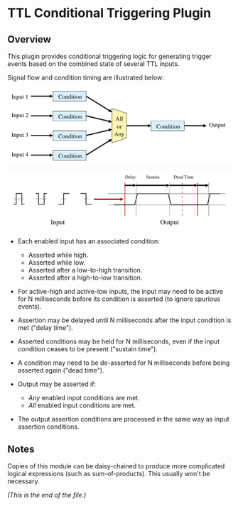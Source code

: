 # TTL Conditional Triggering Plugin

## Overview

This plugin provides conditional triggering logic for generating trigger
events based on the combined state of several TTL inputs.

Signal flow and condition timing are illustrated below:

![Signal Flow](./Auxiliary/signal-flow.png)

![Condition Timing](./Auxiliary/signal-timing.png)

* Each enabled input has an associated condition:

  * Asserted while high.
  * Asserted while low.
  * Asserted after a low-to-high transition.
  * Asserted after a high-to-low transition.

* For active-high and active-low inputs, the input may need to be active for
N milliseconds before its condition is asserted (to ignore spurious events).

* Assertion may be delayed until N milliseconds after the input condition is
met ("delay time").

* Asserted conditions may be held for N milliseconds, even if the input
condition ceases to be present ("sustain time").

* A condition may need to be de-asserted for N milliseconds before being
asserted again ("dead time").

* Output may be asserted if:

  * _Any_ enabled input conditions are met.
  * _All_ enabled input conditions are met.

* The output assertion conditions are processed in the same way as input
assertion conditions.

## Notes

Copies of this module can be daisy-chained to produce more complicated
logical expressions (such as sum-of-products). This usually won't be
necessary.

_(This is the end of the file.)_
